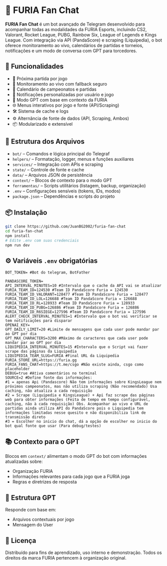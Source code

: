 # 🐆 FURIA Fan Chat

**FURIA Fan Chat** é um bot avançado de Telegram desenvolvido para acompanhar todas as modalidades da FURIA Esports, incluindo CS2, Valorant, Rocket League, PUBG, Rainbow Six, League of Legends e Kings League. Com integração via API (PandaScore) e scraping (Liquipedia), o bot oferece monitoramento ao vivo, calendários de partidas e torneios, notificações e um modo de conversa com GPT para torcedores.

## 🚀 Funcionalidades

- 📅 Próxima partida por jogo
- 👾 Monitoramento ao vivo com fallback seguro
- 🎯 Calendário de campeonatos e partidas
- 🔔 Notificações personalizadas por usuário e jogo
- 🧠 Modo GPT com base em contexto da FURIA
- 🌐 Menus interativos por jogo e fonte (API/Scraping)
- 🛠️ Sistema de cache e logs
- ⚙️ Alternância de fonte de dados (API, Scraping, Ambos)
- 📦 Modularizado e extensível

## 📁 Estrutura dos Arquivos

- `bot/` – Comandos e lógica principal do Telegraf
- `helpers/` – Formatação, logger, menus e funções auxiliares
- `services/` – Integração com APIs e scraping
- `state/` – Controle de fonte e cache
- `data/` – Arquivos JSON de persistência
- `context/` – Blocos de contexto para o modo GPT
- `ferramentas/` – Scripts utilitários (listagem, backup, organização)
- `.env` – Configurações sensíveis (tokens, IDs, modos)
- `package.json` – Dependências e scripts do projeto

## 📦 Instalação

```bash
git clone https://github.com/JuanBG2002/furia-fan-chat
cd furia-fan-chat
npm install
# Edite .env com suas credenciais
npm run dev
```

## ⚙️ Variáveis `.env` obrigatórias

```env
BOT_TOKEN= #Bot do telegram, BotFather

PANDASCORE_TOKEN=
API_INTERVAL_MINUTES=10 #Intervalo que o cache da API vai se atualizar
FURIA_TEAM_ID=124530 #Team ID PandaScore Furia = 124530
FURIA_TEAM_ID_VALORANT=128477 #Team ID PandaScore Furia = 128477
FURIA_TEAM_ID_LOL=126688 #Team ID PandaScore Furia = 126688
FURIA_TEAM_ID_RL=128933 #Team ID PandaScore Furia = 128933
FURIA_TEAM_ID_PUBG=126886 #Team ID PandaScore Furia = 126886
FURIA_TEAM_ID_R6SIEGE=127596 #Team ID PandaScore Furia = 127596
ALERT_CHECK_INTERVAL_MINUTES=1 #Intervalo que o bot vai verificar se tem notificações para disparar
OPENAI_KEY=
GPT_DAILY_LIMIT=20 #Limite de mensagens que cada user pode mandar par ao GPT por dia
GPT_MAX_CHARACTERS=3200 #Máximo de caracteres que cada user pode mandar par ao GPT por dia
LIQUIPEDIA_INTERVAL_MINUTES=15 #Intervalo que o Script vai fazer scrape das páginas da Liquipedia
LIQUIPEDIA_TEAM_SLUG=FURIA #Final URL da Liquipedia
FURIA_STORE_URL=https://furia.gg
FURIA_FANS_CHAT=https://t.me/csgo #Não existe ainda, csgo como placeholder
DEBUG=true #Ativa comentários no terminal
SOURCE=2 #Define fonte das informações: 
#1 = apenas Api (Pandascore) Não tem informações sobre KingsLeague nem próximos campeonatos, mas não utiliza scraping (Não recomendado) Usa caching, não atualiza a cada requisição
#2 = Scrape (Liquipedia e KingsLeague) + Api faz scrape das páginas web para obter informações (Feita de tempo em tempo configurável, caching, não à cada requisição) Obs. Acompanhar ao vivo e URL de partidas ainda utiliza API do PandaScore pois o Liquipedia tem informações limitadas nesse quesito e não disponibiliza link de transmissão direto
#3 = Escolher no inicio do chat, dá a opção de escolher no inicio do bot qual fonte que usar (Para debug/testes)
```

## 📚 Contexto para o GPT

Blocos em `context/` alimentam o modo GPT do bot com informações atualizadas sobre:

- Organização FURIA
- Informações relevantes para cada jogo que a FURIA joga
- Regras e diretrizes de resposta

## 🧠 Estrutura GPT

Responde com base em:

- Arquivos contextuais por jogo
- Mensagem do User

## 📄 Licença

Distribuído para fins de aprendizado, uso interno e demonstração. Todos os direitos da marca FURIA pertencem à organização original.
